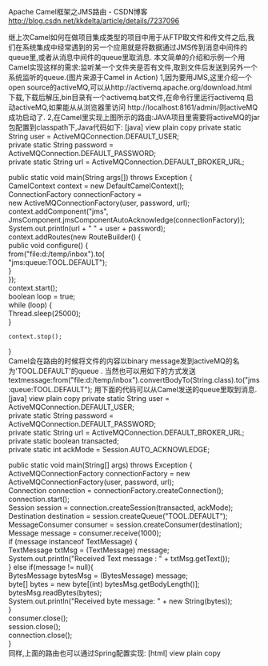 Apache Camel框架之JMS路由 - CSDN博客 http://blog.csdn.net/kkdelta/article/details/7237096

继上次Camel如何在做项目集成类型的项目中用于从FTP取文件和传文件之后,我们在系统集成中经常遇到的另一个应用就是将数据通过JMS传到消息中间件的queue里,或者从消息中间件的queue里取消息.
本文简单的介绍和示例一个用Camel实现这样的需求:监听某一个文件夹是否有文件,取到文件后发送到另外一个系统监听的queue.(图片来源于Camel in Action)
1,因为要用JMS,这里介绍一个open source的activeMQ,可以从http://activemq.apache.org/download.html 下载,下载后解压,bin目录有一个activemq.bat文件,在命令行里运行activemq 启动activeMQ,如果能从从浏览器里访问 http://localhost:8161/admin/则activeMQ成功启动了.
2,在Camel里实现上图所示的路由:JAVA项目里需要将activeMQ的jar包配置到classpath下,Java代码如下:
[java] view plain copy
private static String user = ActiveMQConnection.DEFAULT_USER;  
private static String password = ActiveMQConnection.DEFAULT_PASSWORD;  
private static String url = ActiveMQConnection.DEFAULT_BROKER_URL;  
  
public static void main(String args[]) throws Exception {          
    CamelContext context = new DefaultCamelContext();          
    ConnectionFactory connectionFactory =   
        new ActiveMQConnectionFactory(user, password, url);  
    context.addComponent("jms",  
        JmsComponent.jmsComponentAutoAcknowledge(connectionFactory));  
    System.out.println(url + " " + user + password);          
    context.addRoutes(new RouteBuilder() {  
        public void configure() {                  
            from("file:d:/temp/inbox").to(  
            "jms:queue:TOOL.DEFAULT");  
        }  
    });  
    context.start();  
    boolean loop = true;  
    while (loop) {  
        Thread.sleep(25000);  
    }  
  
    context.stop();  
}  
Camel会在路由的时候将文件的内容以binary message发到activeMQ的名为'TOOL.DEFAULT'的queue .
当然也可以用如下的方式发送textmessage:from("file:d:/temp/inbox").convertBodyTo(String.class).to("jms:queue:TOOL.DEFAULT");
用下面的代码可以从Camel发送的queue里取到消息.
[java] view plain copy
private static String user = ActiveMQConnection.DEFAULT_USER;  
private static String password = ActiveMQConnection.DEFAULT_PASSWORD;  
private static String url = ActiveMQConnection.DEFAULT_BROKER_URL;  
private static boolean transacted;  
private static int ackMode = Session.AUTO_ACKNOWLEDGE;  
  
public static void main(String[] args) throws Exception {  
    ActiveMQConnectionFactory connectionFactory = new ActiveMQConnectionFactory(user, password, url);  
    Connection connection = connectionFactory.createConnection();  
    connection.start();  
    Session session = connection.createSession(transacted, ackMode);  
    Destination destination = session.createQueue("TOOL.DEFAULT");  
    MessageConsumer consumer = session.createConsumer(destination);  
    Message message = consumer.receive(1000);  
    if (message instanceof TextMessage) {  
        TextMessage txtMsg = (TextMessage) message;  
        System.out.println("Received Text message : " + txtMsg.getText());  
    } else if(message != null){  
        BytesMessage bytesMsg = (BytesMessage) message;  
        byte[] bytes = new byte[(int) bytesMsg.getBodyLength()];  
        bytesMsg.readBytes(bytes);  
        System.out.println("Received byte message: " + new String(bytes));  
    }  
    consumer.close();  
    session.close();  
    connection.close();  
}  
同样,上面的路由也可以通过Spring配置实现:
[html] view plain copy
<bean id="jms" class="org.apache.camel.component.jms.JmsComponent">  
    <property name="connectionFactory">  
        <bean class="org.apache.activemq.ActiveMQConnectionFactory">  
            <property name="brokerURL" value="failover://tcp://localhost:61616"/>  
        </bean>  
    </property>  
</bean>      
<camelContext xmlns="http://camel.apache.org/schema/spring">  
    <route>  
        <from uri="file:d:/temp/inbox"/>  
        <to uri="jms:queue:TOOL.DEFAULT"/>  
    </route>  
</camelContext>  